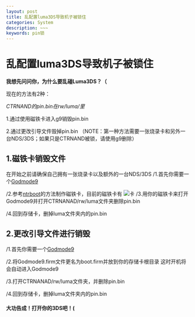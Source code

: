 ```yaml
---
layout: post
title: 乱配置luma3DS导致机子被锁住
categories: System
description: ~~~
keywords: pin锁
---
```


# 乱配置luma3DS导致机子被锁住


**我想先问问你，为什么要乱碰Luma3DS？（**
 

现在的方法有2种：

_CTRNAND的pin.bin在rw/luma/里_

1.通过使用磁铁卡进入g9销毁pin.bin

2.通过更改引导文件毁掉pin.bin
（NOTE：第一种方法需要一张烧录卡和另外一台NDS/3DS；如果只是CTRNAND被锁，请使用g9删除）

## 1.磁铁卡销毁文件
在开始之前请确保自己拥有一张烧录卡以及额外的一台NDS/3DS
/1.首先你需要一个[Godmode9](https://github.com/d0k3/GodMode9/releases/tag/v1.9.2pre1)

/2.参考[ntrboot](https://stray-soul.com/index.php/ntrboot)的方法制作磁铁卡，目前的磁铁卡有
![卡](https://3ds.hacks.guide/images/screenshots/ntrboot-flashcarts.png)
/3.用你的磁铁卡来打开Godmode9并打开CTRNANAD/rw/luma文件夹删除pin.bin

/4.回到存储卡，删掉luma文件夹内的pin.bin

## 2.更改引导文件进行销毁
/1.首先你需要一个[Godmode9](https://github.com/d0k3/GodMode9/releases/tag/v1.9.2pre1)

/2.将Godmode9.firm文件更名为boot.firm并放到你的存储卡根目录
这时开机将会自动进入Godmode9

/3.打开CTRNANAD/rw/luma文件夹，并删除pin.bin

/4.回到存储卡，删掉luma文件夹内的pin.bin
#### 大功告成！打开你的3DS吧！(
